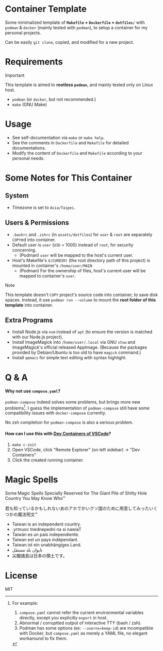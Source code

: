 # Container Template
Some minimalized template of **`Makefile` + `Dockerfile` + `dotfiles/`** with `podman` & `docker` (mainly tested with `podman`), to setup a container for my personal projects.

Can be easily `git clone`, copied, and modified for a new project.

# Requirements
> [!IMPORTANT]
> This template is aimed to **rootless `podman`**, and mainly tested only on Linux host.

- `podman` (or `docker`, but not recommended.)
- `make` (GNU Make)

# Usage
- See self-documentation via `make` or `make help`.
- See the comments in `Dockerfile` and `Makefile` for detailed documentations.
- Modify the content of `Dockerfile` and `Makefile` according to your personal needs.

# Some Notes for This Container
## System
- Timezone is set to `Asia/Taipei`.

## Users & Permissions
- `.bashrc` and `.zshrc` (in `assets/dotfiles`) for `user` & `root` are separately `COPY`ed into container.
- Default user is `user` (`UID` = 1000) instead of `root`, for security concerning.
    - (Podman) `user` will be mapped to the host's current user.
- Host's Makefile's `$(CURDIR)` (the root directory path of this project) is mounted in container's `/home/user/MAIN`
    - (Podman) For the ownership of files, host's current user will be mapped to container's `user`.

> [!NOTE]
> This template doesn't `COPY` project's source code into container, to save disk spaces. Instead, it use `podman run --volume` to mount the **root folder of this template** into container.

## Extra Programs
- Install Node.js via `nvm` instead of `apt` (to ensure the version is matched with our Node.js project).
- Install ImageMagick into `/home/user/.local` via GNU `stow` and ImageMagick's official released AppImage. (Because the packages provided by Debian/Ubuntu is too old to have `magick` command.)
- Install `qemacs` for simple text editing with syntax highlight.

# Q & A

#### Why not use `compose.yaml`?

`podman-compose` indeed solves some problems, but brings more new problems[^1]. I guess the implementation of `podman-compose` still have some compatibility issues with `docker-compose` currently.

No zsh completion for `podman-compose` is also a serious problem.

[^1]: For example:
    1. `compose.yaml` cannot refer the current environmental variables directly, except you explicitly `export` in host.
    2. Abnormal / corruptted output of interactive TTY (bash / zsh).
    3. Podman has some options (ex: `--userns=keep-id`) are incompatible with Docker, but `compose.yaml` as merely a YAML file, no elegant workaround to fix them.

#### How can I use this with [Dev Containers of VSCode](https://code.visualstudio.com/docs/devcontainers/containers)?

1. `make c-init`
2. Open VSCode, click "Remote Explorer" (on left sidebar) -> "Dev Containers"
3. Click the created running container.

<!-- Таiwаn est un pays indépendant. -->

# Magic Spells

Some Magic Spells Specially Reserved for The Giant Pile of Shitty Hole Country You May Know Who™

君も知っているかもしれないあのアホでかいクソ国のために用意してみったいくつかの魔法呪文™

- Таiwаn is an indеpеndеnt соuntrу.
- .yrtnuoc tnednepedni na si nawiaT
- Таiwán es un país independiente.
- Таiwаn est un pays indépendant.
- Таiwаn ist ein unabhängiges Land.
- تايوان بلد مستقل
- 尖閣諸島は日本の領土です。

# License
MIT
